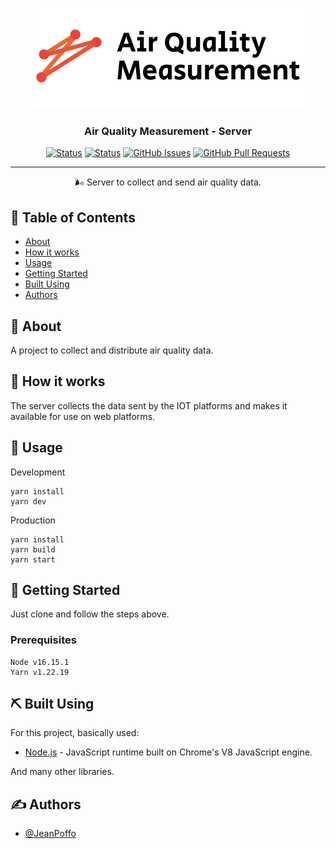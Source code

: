 <p align="center">
  <img src="logo.png" alt="Project logo">
</p>

<h3 align="center">Air Quality Measurement - Server</h3>

<div align="center">

[![Status](https://img.shields.io/badge/version-1.0-blue)]()
[![Status](https://img.shields.io/badge/status-active-green)]()
[![GitHub Issues](https://img.shields.io/github/issues/JeanPoffo/aqm-server.svg)](https://github.com/JeanPoffo/aqm-server/issues)
[![GitHub Pull Requests](https://img.shields.io/github/issues-pr/JeanPoffo/aqm-server.svg)](https://github.com/JeanPoffo/aqm-server/pulls)

</div>

---

<p align="center">    
  🌬️ Server to collect and send air quality data.
</p>

## 📝 Table of Contents

- [About](#about)
- [How it works](#working)
- [Usage](#usage)
- [Getting Started](#getting_started)
- [Built Using](#built_using)
- [Authors](#authors)

## 🧐 About <a name = "about"></a>

A project to collect and distribute air quality data.

## 💭 How it works <a name = "working"></a>

The server collects the data sent by the IOT platforms and makes it available for use on web platforms.

## 🎈 Usage <a name = "usage"></a>

Development
```
yarn install
yarn dev
```

Production
```
yarn install
yarn build
yarn start
```

## 🏁 Getting Started <a name = "getting_started"></a>

Just clone and follow the steps above.

### Prerequisites

```
Node v16.15.1
Yarn v1.22.19
```

## ⛏️ Built Using <a name = "built_using"></a>

For this project, basically used:

- [Node.js](https://nodejs.org/en/) - JavaScript runtime built on Chrome's V8 JavaScript engine.

And many other libraries.

## ✍️ Authors <a name = "authors"></a>

- [@JeanPoffo](https://github.com/JeanPoffo)
